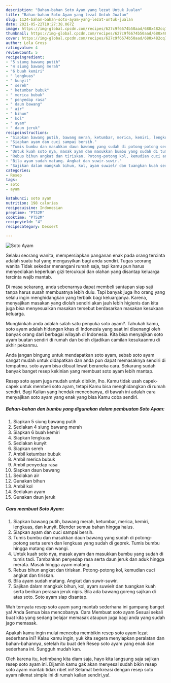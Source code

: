 ```yaml
---
description: "Bahan-bahan Soto Ayam yang lezat Untuk Jualan"
title: "Bahan-bahan Soto Ayam yang lezat Untuk Jualan"
slug: 1124-bahan-bahan-soto-ayam-yang-lezat-untuk-jualan
date: 2021-05-22T10:27:38.067Z
image: https://img-global.cpcdn.com/recipes/627c9f6674b50aad/680x482cq70/soto-ayam-foto-resep-utama.jpg
thumbnail: https://img-global.cpcdn.com/recipes/627c9f6674b50aad/680x482cq70/soto-ayam-foto-resep-utama.jpg
cover: https://img-global.cpcdn.com/recipes/627c9f6674b50aad/680x482cq70/soto-ayam-foto-resep-utama.jpg
author: Lola Gross
ratingvalue: 4
reviewcount: 5
recipeingredient:
- "5 siung bawang putih"
- "4 siung bawang merah"
- "6 buah kemiri"
- " lengkuas"
- " kunyit"
- " sereh"
- " ketumbar bubuk"
- " merica bubuk"
- " penyedap rasa"
- " daun bawang"
- " air"
- " bihun"
- " kol"
- " ayam"
- " daun jeruk"
recipeinstructions:
- "Siapkan bawang putih, bawang merah, ketumbar, merica, kemiri, lengkuas, dan kunyit. Blender semua bahan hingga halus."
- "Siapkan ayam dan cuci sampai bersih."
- "Tumis bumbu dan masukkan daun bawang yang sudah di potong-potong serta sereh dan lengkuas yang sudah di geprek. Tumis bumbu hingga matang dan wangi."
- "Untuk kuah soto nya, masak ayam dan masukkan bumbu yang sudah di tumis tadi. Tambahkan penyedap rasa serta daun jeruk dan aduk hingga merata. Masak hingga ayam matang."
- "Rebus bihun angkat dan tiriskan. Potong-potong kol, kemudian cuci angkat dan tiriskan."
- "Bila ayam sudah matang. Angkat dan suwir-suwir."
- "Sajikan dalam mangkuk bihun, kol, ayam suwielr dan tuangkan kuah serta berikan perasan jeruk nipis. Bila ada bawang goreng sajikan di atas soto. Soto ayam siap disantap."
categories:
- Resep
tags:
- soto
- ayam

katakunci: soto ayam 
nutrition: 198 calories
recipecuisine: Indonesian
preptime: "PT32M"
cooktime: "PT52M"
recipeyield: "4"
recipecategory: Dessert

---
```



![Soto Ayam](https://img-global.cpcdn.com/recipes/627c9f6674b50aad/680x482cq70/soto-ayam-foto-resep-utama.jpg)

Selaku seorang wanita, mempersiapkan panganan enak pada orang tercinta adalah suatu hal yang mengasyikan bagi anda sendiri. Tugas seorang  wanita Tidak sekedar menangani rumah saja, tapi kamu pun harus menyediakan keperluan gizi tercukupi dan olahan yang disantap keluarga tercinta wajib mantab.

Di masa  sekarang, anda sebenarnya dapat membeli santapan siap saji tanpa harus susah membuatnya lebih dulu. Tapi banyak juga lho orang yang selalu ingin menghidangkan yang terbaik bagi keluarganya. Karena, menyajikan masakan yang diolah sendiri akan jauh lebih higienis dan kita juga bisa menyesuaikan masakan tersebut berdasarkan masakan kesukaan keluarga. 



Mungkinkah anda adalah salah satu penyuka soto ayam?. Tahukah kamu, soto ayam adalah hidangan khas di Indonesia yang saat ini disenangi oleh banyak orang dari berbagai wilayah di Indonesia. Kita bisa menyajikan soto ayam buatan sendiri di rumah dan boleh dijadikan camilan kesukaanmu di akhir pekanmu.

Anda jangan bingung untuk mendapatkan soto ayam, sebab soto ayam sangat mudah untuk didapatkan dan anda pun dapat memasaknya sendiri di tempatmu. soto ayam bisa dibuat lewat beraneka cara. Sekarang sudah banyak banget resep kekinian yang membuat soto ayam lebih mantap.

Resep soto ayam juga mudah untuk dibikin, lho. Kamu tidak usah capek-capek untuk membeli soto ayam, tetapi Kamu bisa menghidangkan di rumah sendiri. Bagi Kalian yang hendak mencobanya, di bawah ini adalah cara menyajikan soto ayam yang enak yang bisa Kamu coba sendiri.

<!--inarticleads1-->

##### Bahan-bahan dan bumbu yang digunakan dalam pembuatan Soto Ayam:

1. Siapkan 5 siung bawang putih
1. Sediakan 4 siung bawang merah
1. Siapkan 6 buah kemiri
1. Siapkan  lengkuas
1. Sediakan  kunyit
1. Siapkan  sereh
1. Ambil  ketumbar bubuk
1. Ambil  merica bubuk
1. Ambil  penyedap rasa
1. Siapkan  daun bawang
1. Sediakan  air
1. Gunakan  bihun
1. Ambil  kol
1. Sediakan  ayam
1. Gunakan  daun jeruk




<!--inarticleads2-->

##### Cara membuat Soto Ayam:

1. Siapkan bawang putih, bawang merah, ketumbar, merica, kemiri, lengkuas, dan kunyit. Blender semua bahan hingga halus.
1. Siapkan ayam dan cuci sampai bersih.
1. Tumis bumbu dan masukkan daun bawang yang sudah di potong-potong serta sereh dan lengkuas yang sudah di geprek. Tumis bumbu hingga matang dan wangi.
1. Untuk kuah soto nya, masak ayam dan masukkan bumbu yang sudah di tumis tadi. Tambahkan penyedap rasa serta daun jeruk dan aduk hingga merata. Masak hingga ayam matang.
1. Rebus bihun angkat dan tiriskan. Potong-potong kol, kemudian cuci angkat dan tiriskan.
1. Bila ayam sudah matang. Angkat dan suwir-suwir.
1. Sajikan dalam mangkuk bihun, kol, ayam suwielr dan tuangkan kuah serta berikan perasan jeruk nipis. Bila ada bawang goreng sajikan di atas soto. Soto ayam siap disantap.




Wah ternyata resep soto ayam yang mantab sederhana ini gampang banget ya! Anda Semua bisa mencobanya. Cara Membuat soto ayam Sesuai sekali buat kita yang sedang belajar memasak ataupun juga bagi anda yang sudah jago memasak.

Apakah kamu ingin mulai mencoba membikin resep soto ayam lezat sederhana ini? Kalau kamu ingin, yuk kita segera menyiapkan peralatan dan bahan-bahannya, setelah itu buat deh Resep soto ayam yang enak dan sederhana ini. Sungguh mudah kan. 

Oleh karena itu, ketimbang kita diam saja, hayo kita langsung saja sajikan resep soto ayam ini. Dijamin kamu gak akan menyesal sudah bikin resep soto ayam mantab tidak ribet ini! Selamat berkreasi dengan resep soto ayam nikmat simple ini di rumah kalian sendiri,ya!.

